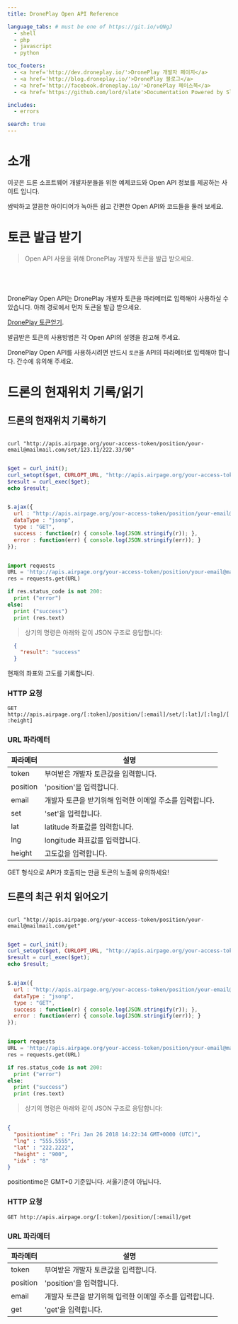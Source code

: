 ```yaml
---
title: DronePlay Open API Reference

language_tabs: # must be one of https://git.io/vQNgJ
  - shell
  - php 
  - javascript
  - python

toc_footers:
  - <a href='http://dev.droneplay.io/'>DronePlay 개발자 페이지</a>
  - <a href='http://blog.droneplay.io/'>DronePlay 블로그</a>
  - <a href='http://facebook.droneplay.io/'>DronePlay 페이스북</a>
  - <a href='https://github.com/lord/slate'>Documentation Powered by Slate</a>

includes:
  - errors

search: true
---
```


# 소개 

이곳은 드론 소프트웨어 개발자분들을 위한 예제코드와 Open API 정보를 제공하는 사이트 입니다.

쌈박하고 깔끔한 아이디어가 녹아든 쉽고 간편한 Open API와 코드들을 둘러 보세요.


# 토큰 발급 받기 

> Open API 사용을 위해 DronePlay 개발자 토큰을 발급 받으세요.


```shell

```

```php

```

```javascript

```

```python

```


> 

DronePlay Open API는 DronePlay 개발자 토큰을 파라메터로 입력해야 사용하실 수 있습니다.
아래 경로에서 먼저 토큰을 발급 받으세요.

[DronePlay 토큰얻기](http://dev.droneplay.io/dev/register/index.html).

발급받은 토큰의 사용방법은 각 Open API의 설명을 참고해 주세요.

<aside class="notice">
DronePlay Open API를 사용하시려면 반드시 <code>토큰</code>을 API의 파라메터로 입력해야 합니다. 간수에 유의해 주세요.
</aside>

# 드론의 현재위치 기록/읽기 

## 드론의 현재위치 기록하기 


```shell

curl "http://apis.airpage.org/your-access-token/position/your-email@mailmail.com/set/123.11/222.33/90"

```

```php

$get = curl_init();
curl_setopt($get, CURLOPT_URL, "http://apis.airpage.org/your-access-token/position/your-email@mailmail.com/set/123.11/222.33/90");
$result = curl_exec($get);
echo $result;

```

```javascript

$.ajax({
  url : "http://apis.airpage.org/your-access-token/position/your-email@mailmail.com/set/123.11/222.33/90",
  dataType : "jsonp",
  type : "GET",
  success : function(r) { console.log(JSON.stringify(r)); },
  error : function(err) { console.log(JSON.stringify(err)); }
});

```

```python

import requests 
URL = 'http://apis.airpage.org/your-access-token/position/your-email@mailmail.com/set/123.11/222.33/90?callback=abc' 
res = requests.get(URL)

if res.status_code is not 200:
  print ("error")
else:
  print ("success")
  print (res.text)

```

> 상기의 명령은 아래와 같이 JSON 구조로 응답합니다:

```json
  {
    "result": "success"
  }
```

현재의 좌표와 고도를 기록합니다.

### HTTP 요청 

`GET http://apis.airpage.org/[:token]/position/[:email]/set/[:lat]/[:lng]/[:height]`

### URL 파라메터

파라메터 | 설명
--------- | -----------
token | 부여받은 개발자 토큰값을 입력합니다. 
position | 'position'을 입력합니다. 
email | 개발자 토큰을 받기위해 입력한 이메일 주소를 입력합니다.
set | 'set'을 입력합니다.
lat | latitude 좌표값를 입력합니다.
lng | longitude 좌표값를 입력합니다.
height | 고도값을 입력합니다.

<aside class="warning">
GET 형식으로 API가 호출되는 만큼 토큰의 노출에 유의하세요!
</aside>

## 드론의 최근 위치 읽어오기


```shell

curl "http://apis.airpage.org/your-access-token/position/your-email@mailmail.com/get"

```

```php

$get = curl_init();
curl_setopt($get, CURLOPT_URL, "http://apis.airpage.org/your-access-token/position/your-email@mailmail.com/get");
$result = curl_exec($get);
echo $result;

```

```javascript

$.ajax({
  url : "http://apis.airpage.org/your-access-token/position/your-email@mailmail.com/get",
  dataType : "jsonp",
  type : "GET",
  success : function(r) { console.log(JSON.stringify(r)); },
  error : function(err) { console.log(JSON.stringify(err)); }
});

```

```python

import requests 
URL = 'http://apis.airpage.org/your-access-token/position/your-email@mailmail.com/get?callback=abc' 
res = requests.get(URL)

if res.status_code is not 200:
  print ("error")
else:
  print ("success")
  print (res.text)


```
> 상기의 명령은 아래와 같이 JSON 구조로 응답합니다:

```json

{
  "positiontime" : "Fri Jan 26 2018 14:22:34 GMT+0000 (UTC)",
  "lng" : "555.5555",
  "lat" : "222.2222",
  "height" : "900",
  "idx" : "8"
}

```

<aside class="warning">positiontime은 GMT+0 기준입니다. 서울기준이 아닙니다.</aside>

### HTTP 요청 

`GET http://apis.airpage.org/[:token]/position/[:email]/get`

### URL 파라메터

파라메터 | 설명
--------- | -----------
token | 부여받은 개발자 토큰값을 입력합니다. 
position | 'position'을 입력합니다. 
email | 개발자 토큰을 받기위해 입력한 이메일 주소를 입력합니다.
get | 'get'을 입력합니다.


